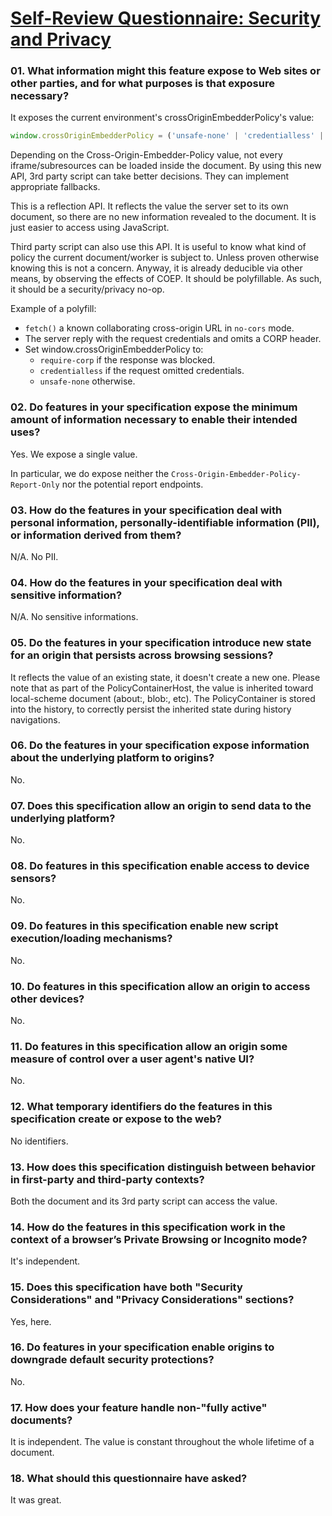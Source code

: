# [Self-Review Questionnaire: Security and Privacy](https://w3ctag.github.io/security-questionnaire/)

### 01.  What information might this feature expose to Web sites or other parties, and for what purposes is that exposure necessary?

It exposes the current environment's crossOriginEmbedderPolicy's value:
```js
window.crossOriginEmbedderPolicy = ('unsafe-none' | 'credentialless' | 'require-corp');
```

Depending on the Cross-Origin-Embedder-Policy value, not every
iframe/subresources can be loaded inside the document. By using this new API, 
3rd party script can take better decisions. They can implement appropriate
fallbacks.

This is a reflection API. It reflects the value the server set to its own
document, so there are no new information revealed to the document. It is just
easier to access using JavaScript.

Third party script can also use this API. It is useful to know what kind of
policy the current document/worker is subject to. Unless proven otherwise
knowing this is not a concern. Anyway, it is already deducible via other means,
by observing the effects of COEP. It should be polyfillable. As such, it should
be a security/privacy no-op.

Example of a polyfill:
- `fetch()` a known collaborating cross-origin URL in `no-cors` mode.
- The server reply with the request credentials and omits a CORP header.
- Set window.crossOriginEmbedderPolicy to:
  - `require-corp` if the response was blocked.
  - `credentialless` if the request omitted credentials.
  - `unsafe-none` otherwise.

### 02.  Do features in your specification expose the minimum amount of information necessary to enable their intended uses?

Yes. We expose a single value.

In particular, we do expose neither the
`Cross-Origin-Embedder-Policy-Report-Only` nor the potential report endpoints.

### 03.  How do the features in your specification deal with personal information, personally-identifiable information (PII), or information derived from them?

N/A. No PII.

### 04.  How do the features in your specification deal with sensitive information?

N/A. No sensitive informations.

### 05.  Do the features in your specification introduce new state for an origin that persists across browsing sessions?

It reflects the value of an existing state, it doesn't create a new one. Please
note that as part of the PolicyContainerHost, the value is inherited toward
local-scheme document (about:, blob:, etc). The PolicyContainer is stored into
the history, to correctly persist the inherited state during history
navigations.

### 06.  Do the features in your specification expose information about the underlying platform to origins?

No.

### 07.  Does this specification allow an origin to send data to the underlying platform?

No.

### 08.  Do features in this specification enable access to device sensors?

No.

### 09.  Do features in this specification enable new script execution/loading mechanisms?

No.

### 10.  Do features in this specification allow an origin to access other devices?

No.

### 11.  Do features in this specification allow an origin some measure of control over a user agent's native UI?

No.

### 12.  What temporary identifiers do the features in this specification create or expose to the web?

No identifiers.

### 13.  How does this specification distinguish between behavior in first-party and third-party contexts?

Both the document and its 3rd party script can access the value.

### 14.  How do the features in this specification work in the context of a browser’s Private Browsing or Incognito mode?

It's independent.

### 15.  Does this specification have both "Security Considerations" and "Privacy Considerations" sections?

Yes, here.

### 16.  Do features in your specification enable origins to downgrade default security protections?

No.

### 17.  How does your feature handle non-"fully active" documents?

It is independent. The value is constant throughout the whole lifetime of a
document.

### 18.  What should this questionnaire have asked?

It was great.
